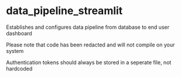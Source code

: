 # data_pipeline_streamlit
Establishes and configures data pipeline from database to end user dashboard

Please note that code has been redacted and will not compile on your system

Authentication tokens should always be stored in a seperate file, not hardcoded
